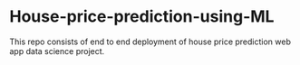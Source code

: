 # House-price-prediction-using-ML
This repo consists of end to end deployment of house price prediction web app data science project.
